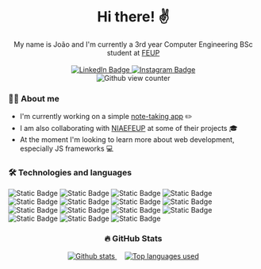 <div id=header align=center>
  <h1>Hi there! ✌</h1>
  My name is João and I'm currently a 3rd year Computer Engineering BSc student at <a href="https://sigarra.up.pt/feup/pt/web_page.inicial">FEUP</a><br><br>
  <div id=social>
    <a href="https://www.linkedin.com/in/joao-ribeiro-compsci/">
      <img src="https://img.shields.io/badge/LinkedIn-151BBF?logo=linkedin&logoColor=white&style=for-the-badge" alt="LinkedIn Badge">
    </a>
    <a href="https://www.instagram.com/abarba.doribeiro/">
      <img src="https://img.shields.io/badge/Instagram-780E80?logo=Instagram&logoColor=white&style=for-the-badge" alt="Instagram Badge">
    </a>
  </div>
  <img src="https://komarev.com/ghpvc/?username=jacribeiro&style=flat-square&color=blue" alt="Github view counter"/>
</div>

### 🙋‍♂️ About me
- I'm currently working on a simple [note-taking app](https://github.com/jacribeiro/NotesApp) ✏️
- I am also collaborating with [NIAEFEUP](https://ni.fe.up.pt/) at some of their projects 🎓
- At the moment I'm looking to learn more about web development, especially JS frameworks 💻

<h3>🛠️ Technologies and languages</h3>
<div>
  <img alt="Static Badge" src="https://img.shields.io/badge/C-%23A8B9CC?logo=c&logoColor=white">
  <img alt="Static Badge" src="https://img.shields.io/badge/C%2B%2B-%2300599C?logo=cplusplus&logoColor=white">
  <img alt="Static Badge" src="https://img.shields.io/badge/Java-%23ED8B00?logoColor=white">
  <img alt="Static Badge" src="https://img.shields.io/badge/JavaScript-%23F7DF1E?logo=javascript&logoColor=black">
  <img alt="Static Badge" src="https://img.shields.io/badge/Python-%233776AB?logo=python&logoColor=white">
  <img alt="Static Badge" src="https://img.shields.io/badge/HTML-%23E34F26?logo=html5&logoColor=white">
  <img alt="Static Badge" src="https://img.shields.io/badge/CSS-%231572B6?logo=css3&logoColor=white">
  <img alt="Static Badge" src="https://img.shields.io/badge/php-%23777BB4?logo=php&logoColor=white">
  <img alt="Static Badge" src="https://img.shields.io/badge/Markdown-%23000000?logo=markdown&logoColor=white">
  <img alt="Static Badge" src="https://img.shields.io/badge/Dart-%230175C2?logo=dart&logoColor=white">
  <img alt="Static Badge" src="https://img.shields.io/badge/Flutter-%2302569B?logo=flutter&logoColor=white">
  <img alt="Static Badge" src="https://img.shields.io/badge/Laravel-%23FF2D20?logo=laravel&logoColor=white">
  <img alt="Static Badge" src="https://img.shields.io/badge/PostgreSQL-%234169E1?logo=postgresql&logoColor=white">
  <img alt="Static Badge" src="https://img.shields.io/badge/Docker-%232496ED?logo=docker&logoColor=white">
  <img alt="Static Badge" src="https://img.shields.io/badge/Figma-%23F24E1E?logo=figma&logoColor=white">  
</div>


<h3 align="center">🔥 GitHub Stats</h3>
<div id=stats align=center >
  <a href="https://github.com/anuraghazra/github-readme-stats">
    <img src="https://github-readme-stats.vercel.app/api?username=jacribeiro&theme=codeSTACKr&show_icons=true" alt="Github stats">
  </a>&nbsp; &nbsp;
  <a href="https://github.com/anuraghazra/github-readme-stats">
    <img src="https://github-readme-stats.vercel.app/api/top-langs/?username=jacribeiro&layout=compact&theme=codeSTACKr&hide=jupyter%20notebook,cmake" alt="Top languages used">
  </a>
</div>
